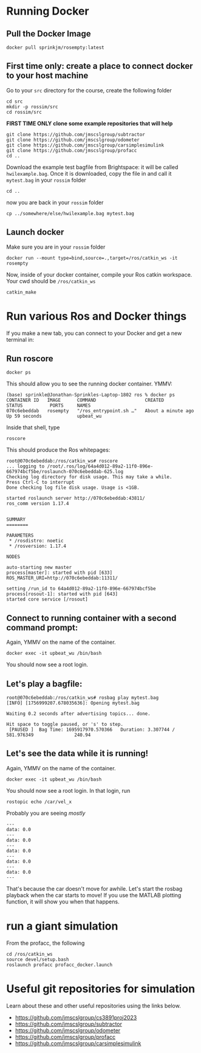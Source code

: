 # Running Docker

## Pull the Docker Image

```
docker pull sprinkjm/rosempty:latest
```

## First time only: create a place to connect docker to your host machine

Go to your `src` directory for the course, create the following folder

```
cd src
mkdir -p rossim/src
cd rossim/src
```

**FIRST TIME ONLY clone some example repositories that will help**

```
git clone https://github.com/jmscslgroup/subtractor
git clone https://github.com/jmscslgroup/odometer
git clone https://github.com/jmscslgroup/carsimplesimulink
git clone https://github.com/jmscslgroup/profacc
cd ..
```
Download the example test bagfile from Brightspace: it will be called `hwilexample.bag`. Once it is downloaded, copy the file in and call it `mytest.bag` in your `rossim` folder
```
cd ..
```
now you are back in your `rossim` folder

```
cp ../somewhere/else/hwilexample.bag mytest.bag
```

## Launch docker
Make sure you are in your `rossim` folder

```
docker run --mount type=bind,source=.,target=/ros/catkin_ws -it rosempty
```

Now, inside of your docker container, compile your Ros catkin workspace. Your cwd should be `/ros/catkin_ws`

```
catkin_make
```

# Run various Ros and Docker things

If you make a new tab, you can connect to your Docker and get a new terminal in:

## Run roscore
```
docker ps
```
This should allow you to see the running docker container. YMMV:

```
(base) sprinkle@Jonathan-Sprinkles-Laptop-1802 ros % docker ps
CONTAINER ID   IMAGE      COMMAND                  CREATED              STATUS          PORTS     NAMES
070c6ebeddab   rosempty   "/ros_entrypoint.sh …"   About a minute ago   Up 59 seconds             upbeat_wu
```

Inside that shell, type

```
roscore
```

This should produce the Ros whitepages:

```
root@070c6ebeddab:/ros/catkin_ws# roscore
... logging to /root/.ros/log/64a4d012-89a2-11f0-896e-667974bcf5be/roslaunch-070c6ebeddab-625.log
Checking log directory for disk usage. This may take a while.
Press Ctrl-C to interrupt
Done checking log file disk usage. Usage is <1GB.

started roslaunch server http://070c6ebeddab:43811/
ros_comm version 1.17.4


SUMMARY
========

PARAMETERS
 * /rosdistro: noetic
 * /rosversion: 1.17.4

NODES

auto-starting new master
process[master]: started with pid [633]
ROS_MASTER_URI=http://070c6ebeddab:11311/

setting /run_id to 64a4d012-89a2-11f0-896e-667974bcf5be
process[rosout-1]: started with pid [643]
started core service [/rosout]

```

## Connect to running container with a second command prompt:

Again, YMMV on the name of the container.
```
docker exec -it upbeat_wu /bin/bash
```

You should now see a root login. 

## Let's play a bagfile:

```
root@070c6ebeddab:/ros/catkin_ws# rosbag play mytest.bag 
[INFO] [1756999207.678035636]: Opening mytest.bag

Waiting 0.2 seconds after advertising topics... done.

Hit space to toggle paused, or 's' to step.
 [PAUSED ]  Bag Time: 1695917970.570366   Duration: 3.307744 / 581.976349               240.94 

```

## Let's see the data while it is running!

 Again, YMMV on the name of the container.
 ```
 docker exec -it upbeat_wu /bin/bash
 ```

 You should now see a root login. In that login, run
 
 ```
 rostopic echo /car/vel_x
 ```
 
 Probably you are seeing *mostly* 
 ```
 ---
 data: 0.0
 ---
 data: 0.0
 ---
 data: 0.0
 ---
 data: 0.0
 ---
 data: 0.0
 ---
```

That's because the car doesn't move for awhile. Let's start the rosbag playback when the car starts to move! If you use the MATLAB plotting function, it will show you when that happens.
 
# run a giant simulation
 
From the profacc, the following

```
cd /ros/catkin_ws
source devel/setup.bash
roslaunch profacc profacc_docker.launch
```

# Useful git repositories for simulation

Learn about these and other useful repositories using the links below.

* https://github.com/jmscslgroup/cs3891proj2023
* https://github.com/jmscslgroup/subtractor
* https://github.com/jmscslgroup/odometer
* https://github.com/jmscslgroup/profacc
* https://github.com/jmscslgroup/carsimplesimulink

